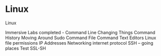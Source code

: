 # Linux

Linux

Immersive Labs completed - 
Command Line
Changing Things
Command History
Moving Around
Sudo Command
File Command
Text Editors
Linux file permissions
IP Addresses
Networking internet protocol
SSH – going places
Test SSL-SH


